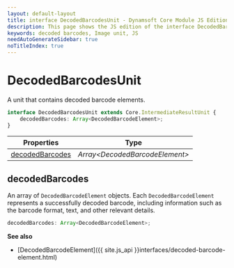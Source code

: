 ```yaml
---
layout: default-layout
title: interface DecodedBarcodesUnit - Dynamsoft Core Module JS Edition API Reference
description: This page shows the JS edition of the interface DecodedBarcodesUnit in Dynamsoft Core Module.
keywords: decoded barcodes, Image unit, JS
needAutoGenerateSidebar: true
noTitleIndex: true
---
```


# DecodedBarcodesUnit

A unit that contains decoded barcode elements.

```typescript
interface DecodedBarcodesUnit extends Core.IntermediateResultUnit {
    decodedBarcodes: Array<DecodedBarcodeElement>;         
}
```

| Properties                          | Type                            |
| ----------------------------------- | ------------------------------- |
| [decodedBarcodes](#decodedbarcodes) | *Array\<DecodedBarcodeElement>* |

## decodedBarcodes

An array of `DecodedBarcodeElement` objects. Each `DecodedBarcodeElement` represents a successfully decoded barcode, including information such as the barcode format, text, and other relevant details.

```typescript
decodedBarcodes: Array<DecodedBarcodeElement>;
```

**See also**

* [DecodedBarcodeElement]({{ site.js_api }}interfaces/decoded-barcode-element.html)